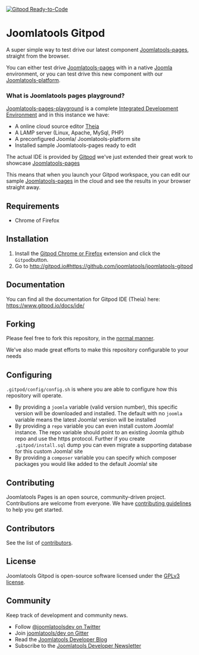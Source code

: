 [![Gitpod Ready-to-Code](https://img.shields.io/badge/Gitpod-ready--to--code-blue?logo=gitpod)](https://gitpod.io/#https://github.com/joomlatools/joomlatools-gitpod)
# Joomlatools Gitpod
A super simple way to test drive our latest component [Joomlatools-pages](https://github.com/joomlatools/joomlatools-pages), straight from the browser.

You can either test drive [Joomlatools-pages](https://github.com/joomlatools/joomlatools-pages) with in a native [Joomla](https://github.com/joomla/joomla-cms) environment, or you can test drive this new component with our [Joomlatools-platform](https://github.com/joomlatools/joomlatools-platform).

### What is Joomlatools pages playground?

[Joomlatools-pages-playground](https://github.com/joomlatools/joomlatools-pages-playground) is a complete [Integrated Development Environment](https://en.wikipedia.org/wiki/Integrated_development_environment) and in this instance we have: 

* A online cloud source editor [Theia](https://theia-ide.org/)
* A LAMP server (Linux, Apache, MySql, PHP)
* A preconfigured Joomla/ Joomlatools-platform site
* Installed sample Joomlatools-pages ready to edit 

The actual IDE is provided by [Gitpod](https://www.gitpod.io) we've just extended their great work to showcase [Joomlatools-pages](https://github.com/joomlatools/joomlatools-pages)

This means that when you launch your Gitpod workspace, you can edit our sample [Joomlatools-pages](https://github.com/joomlatools/joomlatools-pages) in the cloud and see  the results in your browser straight away.

## Requirements

* Chrome of Firefox

## Installation

1. Install the [Gitpod Chrome or Firefox](https://www.gitpod.io/docs/browser-extension/) extension and click the `Gitpod`button.
2. Go to http://gitpod.io#https://github.com/joomlatools/joomlatools-gitpod

## Documentation

You can find all the documentation for Gitpod IDE (Theia) here: https://www.gitpod.io/docs/ide/

## Forking 

Please feel free to fork this repository, in the [normal manner](https://help.github.com/en/github/getting-started-with-github/fork-a-repo#fork-an-example-repository). 

We've also made great efforts to make this repository configurable to your needs 

## Configuring

`.gitpod/config/config.sh` is where you are able to configure how this repository will operate.

* By providing a `joomla` variable (valid version number), this specific version will be downloaded and installed. The default with no `joomla` variable means the latest Joomla! version will be installed 
* By providing a `repo` variable you can even install custom Joomla! instance. The repo variable should point to an existing Joomla github repo and use the https protocol. 
Further if you create `.gitpod/install.sql` dump you can even migrate a supporting database for this custom Joomla! site 
* By providing a `composer` variable you can specify which composer packages you would like added to the default Joomla! site

## Contributing

Joomlatools Pages is an open source, community-driven project. Contributions are welcome from everyone. 
We have [contributing guidelines](CONTRIBUTING.md) to help you get started.

## Contributors

See the list of [contributors](https://github.com/joomlatools/joomlatools-gitpod/contributors).

## License

Joomlatools Gitpod is open-source software licensed under the [GPLv3 license](LICENSE.txt).

## Community

Keep track of development and community news.

* Follow [@joomlatoolsdev on Twitter](https://twitter.com/joomlatoolsdev)
* Join [joomlatools/dev on Gitter](http://gitter.im/joomlatools/dev)
* Read the [Joomlatools Developer Blog](https://www.joomlatools.com/developer/blog/)
* Subscribe to the [Joomlatools Developer Newsletter](https://www.joomlatools.com/developer/newsletter/)
